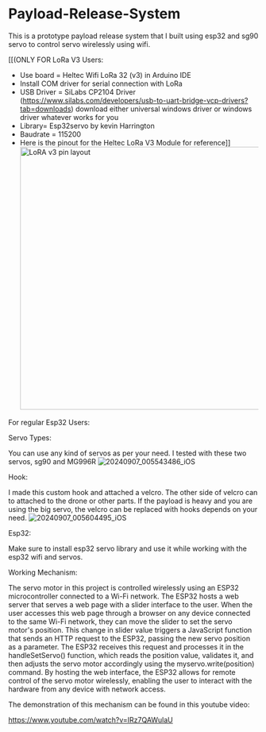 # Payload-Release-System
This is a prototype payload release system that I built using esp32 and sg90 servo to control servo wirelessly using wifi.

[[(ONLY FOR LoRa V3 Users:

- Use  board = Heltec Wifi LoRa 32 (v3) in Arduino IDE
- Install COM driver for serial connection with LoRa
- USB Driver = SiLabs CP2104 Driver (https://www.silabs.com/developers/usb-to-uart-bridge-vcp-drivers?tab=downloads) download either universal windows driver or windows driver
                whatever works for you
- Library= Esp32servo by kevin Harrington
- Baudrate = 115200
- Here is the pinout for the Heltec LoRa V3 Module for reference]]
  <img width="529" alt="LoRA v3 pin layout" src="https://github.com/user-attachments/assets/6bbee77c-91fa-4b76-a147-01c8d4fec5b6">


For regular Esp32 Users:


  Servo Types:

  You can use any kind of servos as per your need.
  I tested with these two servos, sg90 and MG996R
 ![20240907_005543486_iOS](https://github.com/user-attachments/assets/07b70fb5-1ed6-4252-b21d-158f8d1a8e8f)

Hook:

I made this custom hook and attached a velcro. The other side of velcro can to attached to the drone or other parts. If the payload is heavy and you are using the big servo, the velcro can be replaced with hooks depends on your need.
![20240907_005604495_iOS](https://github.com/user-attachments/assets/62d6101d-ca7f-457e-9cb1-ef2c6e1cc8af)


Esp32:

Make sure to install esp32 servo library and use it while working with the esp32 wifi and servos.


Working Mechanism:

The servo motor in this project is controlled wirelessly using an ESP32 microcontroller connected to a Wi-Fi network. The ESP32 hosts a web server that serves a web page with a slider interface to the user. When the user accesses this web page through a browser on any device connected to the same Wi-Fi network, they can move the slider to set the servo motor's position. This change in slider value triggers a JavaScript function that sends an HTTP request to the ESP32, passing the new servo position as a parameter. The ESP32 receives this request and processes it in the handleSetServo() function, which reads the position value, validates it, and then adjusts the servo motor accordingly using the myservo.write(position) command. By hosting the web interface, the ESP32 allows for remote control of the servo motor wirelessly, enabling the user to interact with the hardware from any device with network access.


The demonstration of this mechanism can be found in this youtube video:

https://www.youtube.com/watch?v=IRz7QAWulaU







